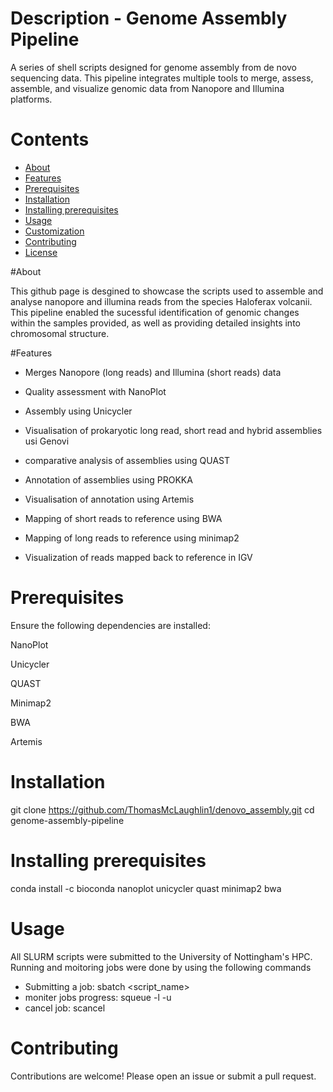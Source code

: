 #  Description - Genome Assembly Pipeline 

A series of shell scripts designed for genome assembly from de novo sequencing data. This pipeline integrates multiple tools to merge, assess, assemble, and visualize genomic data from Nanopore and Illumina platforms.

# Contents

- [About](#about)
- [Features](#features)
- [Prerequisites](#Prerequisites)
- [Installation](#installation)
- [Installing prerequisites](#Installing_prerequisites)
- [Usage](#usage)
- [Customization](#customization)
- [Contributing](#contributing)
- [License](#license)

#About

This github page is desgined to showcase the scripts used to assemble and analyse nanopore and illumina reads from the species Haloferax volcanii. This pipeline enabled the sucessful identification of genomic changes within the samples provided, as well as providing detailed insights into chromosomal structure. 



#Features

- Merges Nanopore (long reads) and Illumina (short reads) data

- Quality assessment with NanoPlot

- Assembly using Unicycler

- Visualisation of prokaryotic long read, short read and hybrid assemblies usi Genovi

- comparative analysis of assemblies using QUAST

- Annotation of assemblies using PROKKA

- Visualisation of annotation using Artemis

- Mapping of short reads to reference using BWA

- Mapping of long reads to reference using minimap2

- Visualization of reads mapped back to reference in IGV

# Prerequisites

Ensure the following dependencies are installed:

NanoPlot

Unicycler

QUAST

Minimap2

BWA

Artemis


# Installation

git clone https://github.com/ThomasMcLaughlin1/denovo_assembly.git
cd genome-assembly-pipeline

# Installing prerequisites 
conda install -c bioconda nanoplot unicycler quast minimap2 bwa

# Usage 
All SLURM scripts were submitted to the University of Nottingham's HPC. Running and moitoring jobs were done by using the following commands 
- Submitting a job: sbatch <script_name>
- moniter jobs progress: squeue -l -u <username>
- cancel job: scancel <jobID>

# Contributing
Contributions are welcome! Please open an issue or submit a pull request.


